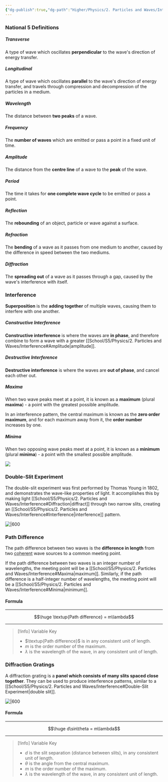 ```yaml
---
{"dg-publish":true,"dg-path":"Higher/Physics/2. Particles and Waves/Interference.md","dg-permalink":"physics/interference","permalink":"/physics/interference/"}
---
```



### National 5 Definitions

##### Transverse
A type of wave which oscillates **perpendicular** to the wave's direction of energy transfer.

##### Longitudinal
A type of wave which oscillates **parallel** to the wave's direction of energy transfer, and travels through compression and decompression of the particles in a medium.

##### Wavelength
The distance between **two peaks** of a wave.

##### Frequency
The **number of waves** which are emitted or pass a point in a fixed unit of time.

##### Amplitude
The distance from the **centre line** of a wave to the **peak** of the wave.

##### Period
The time it takes for **one complete wave cycle** to be emitted or pass a point.

##### Reflection
The **rebounding** of an object, particle or wave against a surface.

##### Refraction
The **bending** of a wave as it passes from one medium to another, caused by the difference in speed between the two mediums.

##### Diffraction
The **spreading out** of a wave as it passes through a gap, caused by the wave's interference with itself.

### Interference
**Superposition** is the **adding together** of multiple waves, causing them to interfere with one another.

##### Constructive Interference
**Constructive interference** is where the waves are **in phase**, and therefore combine to form a wave with a greater [[School/S5/Physics/2. Particles and Waves/Interference#Amplitude\|amplitude]].

##### Destructive Interference
**Destructive interference** is where the waves are **out of phase**, and cancel each other out.

##### Maxima
When two wave peaks meet at a point, it is known as a **maximum** (plural **maxima**) - a point with the greatest possible amplitude.

In an interference pattern, the central maximum is known as the **zero order maximum**, and for each maximum away from it, the **order number** increases by one.

##### Minima
When two opposing wave peaks meet at a point, it is known as a **minimum** (plural **minima**) - a point with the smallest possible amplitude.

![](https://upload.wikimedia.org/wikipedia/commons/thumb/0/0f/Interference_of_two_waves.svg/1920px-Interference_of_two_waves.svg.png)

### Double-Slit Experiment
The double-slit experiment was first performed by Thomas Young in 1802, and demonstrates the wave-like properties of light. It accomplishes this by making light [[School/S5/Physics/2. Particles and Waves/Interference#Diffraction\|diffract]] through two narrow slits, creating an [[School/S5/Physics/2. Particles and Waves/Interference#Interference\|interference]] pattern.

![|600](https://cdn.savemyexams.co.uk/cdn-cgi/image/w=1920,f=auto/uploads/2020/09/8.2.2.4-Double-slit-experiment-diagram.png)

### Path Difference
The path difference between two waves is the **difference in length** from two <abbr title="of equal frequency and phase">coherent</abbr> wave sources to a common meeting point.

If the path difference between two waves is an integer number of wavelengths, the meeting point will be a [[School/S5/Physics/2. Particles and Waves/Interference#Maxima\|maximum]]. Similarly, if the path difference is a <abbr def="">half-integer</abbr> number of wavelengths, the meeting point will be a [[School/S5/Physics/2. Particles and Waves/Interference#Minima\|minimum]].

#### Formula

---

$$\huge \textup{Path difference} = m\lambda$$

---

> [!info] Variable Key
> - $\textup{Path difference}$ is in any consistent unit of length.
> - $m$ is the order number of the maximum.
> - $\lambda$ is the wavelength of the wave, in any consistent unit of length.

### Diffraction Gratings
A diffraction grating is a **panel which consists of many slits spaced close together**. They can be used to produce interference patterns, similar to a [[School/S5/Physics/2. Particles and Waves/Interference#Double-Slit Experiment\|double slit]].

![|600](https://cdn.savemyexams.co.uk/cdn-cgi/image/w=1920,f=auto/uploads/2020/09/8.2.3.1-Diffraction-grating-diagram.png)

#### Formula

---

$$\huge d\sin\theta = m\lambda$$

---

> [!info] Variable Key
> 
> - $d$ is the slit separation (distance between slits), in any consistent unit of length.
> - $\theta$ is the angle from the central maximum.
> - $m$ is the order number of the maximum.
> - $\lambda$ is the wavelength of the wave, in any consistent unit of length.
